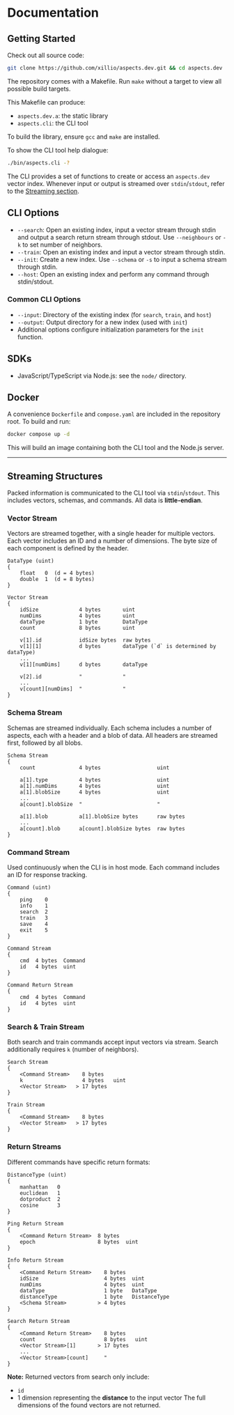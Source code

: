 # Documentation

## Getting Started

Check out all source code:

```bash
git clone https://github.com/xillio/aspects.dev.git && cd aspects.dev
```

The repository comes with a Makefile. Run `make` without a target to view all possible build targets.

This Makefile can produce:

- `aspects.dev.a`: the static library
- `aspects.cli`: the CLI tool

To build the library, ensure `gcc` and `make` are installed.

To show the CLI tool help dialogue:

```bash
./bin/aspects.cli -?
```

The CLI provides a set of functions to create or access an `aspects.dev` vector index.
Whenever input or output is streamed over `stdin`/`stdout`, refer to the [Streaming section](#streaming-structures).

## CLI Options

- `--search`: Open an existing index, input a vector stream through stdin and output a search return stream through stdout.
  Use `--neighbours` or `-k` to set number of neighbors.
- `--train`: Open an existing index and input a vector stream through stdin.
- `--init`: Create a new index. Use `--schema` or `-s` to input a schema stream through stdin.
- `--host`: Open an existing index and perform any command through stdin/stdout.

### Common CLI Options

- `--input`: Directory of the existing index (for `search`, `train`, and `host`)
- `--output`: Output directory for a new index (used with `init`)
- Additional options configure initialization parameters for the `init` function.

## SDKs

- JavaScript/TypeScript via Node.js: see the `node/` directory.

## Docker

A convenience `Dockerfile` and `compose.yaml` are included in the repository root.
To build and run:

```bash
docker compose up -d
```

This will build an image containing both the CLI tool and the Node.js server.

---

## Streaming Structures

Packed information is communicated to the CLI tool via `stdin`/`stdout`.
This includes vectors, schemas, and commands. All data is **little-endian**.

### Vector Stream

Vectors are streamed together, with a single header for multiple vectors.
Each vector includes an ID and a number of dimensions.
The byte size of each component is defined by the header.

```text
DataType (uint)
{
	float   0  (d = 4 bytes)
	double  1  (d = 8 bytes)
}

Vector Stream
{
	idSize             4 bytes       uint
	numDims            4 bytes       uint
	dataType           1 byte        DataType
	count              8 bytes       uint

	v[1].id            idSize bytes  raw bytes
	v[1][1]            d bytes       dataType (`d` is determined by dataType)
	...
	v[1][numDims]      d bytes       dataType

	v[2].id            "             "
	...
	v[count][numDims]  "             "
}
```

### Schema Stream

Schemas are streamed individually.
Each schema includes a number of aspects, each with a header and a blob of data.
All headers are streamed first, followed by all blobs.

```text
Schema Stream
{
	count              4 bytes                  uint

	a[1].type          4 bytes                  uint
	a[1].numDims       4 bytes                  uint
	a[1].blobSize      4 bytes                  uint
	...
	a[count].blobSize  "                        "

	a[1].blob          a[1].blobSize bytes      raw bytes
	...
	a[count].blob      a[count].blobSize bytes  raw bytes
}
```

### Command Stream

Used continuously when the CLI is in host mode.
Each command includes an ID for response tracking.

```text
Command (uint)
{
	ping    0
	info    1
	search  2
	train   3
	save    4
	exit    5
}

Command Stream
{
	cmd  4 bytes  Command
	id   4 bytes  uint
}

Command Return Stream
{
	cmd  4 bytes  Command
	id   4 bytes  uint
}
```

### Search & Train Stream

Both search and train commands accept input vectors via stream.
Search additionally requires `k` (number of neighbors).

```text
Search Stream
{
	<Command Stream>    8 bytes
	k                   4 bytes   uint
	<Vector Stream>   > 17 bytes
}

Train Stream
{
	<Command Stream>    8 bytes
	<Vector Stream>   > 17 bytes
}
```

### Return Streams

Different commands have specific return formats:

```text
DistanceType (uint)
{
	manhattan   0
	euclidean   1
	dotproduct  2
	cosine      3
}

Ping Return Stream
{
	<Command Return Stream>  8 bytes
	epoch                    8 bytes  uint
}

Info Return Stream
{
	<Command Return Stream>    8 bytes
	idSize                     4 bytes  uint
	numDims                    4 bytes  uint
	dataType                   1 byte   DataType
	distanceType               1 byte   DistanceType
	<Schema Stream>          > 4 bytes
}

Search Return Stream
{
	<Command Return Stream>    8 bytes
	count                      8 bytes   uint
	<Vector Stream>[1]       > 17 bytes
	...
	<Vector Stream>[count]     "
}
```

**Note:**
Returned vectors from search only include:

- `id`
- 1 dimension representing the **distance** to the input vector
  The full dimensions of the found vectors are not returned.

